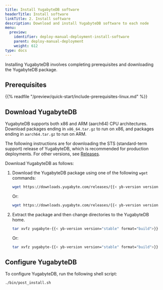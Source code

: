```yaml
---
title: Install YugabyteDB software
headerTitle: Install software
linkTitle: 2. Install software
description: Download and install YugabyteDB software to each node
menu:
  preview:
    identifier: deploy-manual-deployment-install-software
    parent: deploy-manual-deployment
    weight: 612
type: docs
---
```


Installing YugabyteDB involves completing prerequisites and downloading the YugabyteDB package.

## Prerequisites

{{% readfile "/preview/quick-start/include-prerequisites-linux.md" %}}

## Download YugabyteDB

YugabyteDB supports both x86 and ARM (aarch64) CPU architectures. Download packages ending in `x86_64.tar.gz` to run on x86, and packages ending in `aarch64.tar.gz` to run on ARM.

The following instructions are for downloading the STS (standard-term support) release of YugabyteDB, which is recommended for production deployments. For other versions, see [Releases](../../../releases/).

Download YugabyteDB as follows:

1. Download the YugabyteDB package using one of the following `wget` commands:

    ```sh
    wget https://downloads.yugabyte.com/releases/{{< yb-version version="stable">}}/yugabyte-{{< yb-version version="stable" format="build">}}-linux-x86_64.tar.gz
    ```

    Or:

    ```sh
    wget https://downloads.yugabyte.com/releases/{{< yb-version version="stable">}}/yugabyte-{{< yb-version version="stable" format="build">}}-el8-aarch64.tar.gz
    ```

1. Extract the package and then change directories to the YugabyteDB home.

    ```sh
    tar xvfz yugabyte-{{< yb-version version="stable" format="build">}}-linux-x86_64.tar.gz && cd yugabyte-{{< yb-version version="stable">}}/
    ```

    Or:

    ```sh
    tar xvfz yugabyte-{{< yb-version version="stable" format="build">}}-el8-aarch64.tar.gz && cd yugabyte-{{< yb-version version="stable">}}/
    ```

## Configure YugabyteDB

To configure YugabyteDB, run the following shell script:

```sh
./bin/post_install.sh
```
